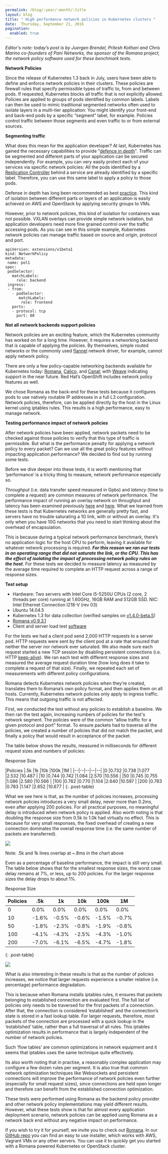 ```yaml
---
permalink: /blog/:year/:month/:title
layout: blog
title: " High performance network policies in Kubernetes clusters "
date:  Thursday, September 21, 2016
pagination:
  enabled: true
---
```

_Editor's note: today’s post is by Juergen Brendel, Pritesh Kothari and Chris Marino co-founders of Pani Networks, the sponsor of the Romana project, the network policy software used for these benchmark tests._  



**Network Policies**



Since the release of Kubernetes 1.3 back in July, users have been able to define and enforce network policies in their clusters. These policies are firewall rules that specify permissible types of traffic to, from and between pods. If requested, Kubernetes blocks all traffic that is not explicitly allowed. Policies are applied to groups of pods identified by common labels. Labels can then be used to mimic traditional segmented networks often used to isolate layers in a multi-tier application: You might identify your front-end and back-end pods by a specific “segment” label, for example. Policies control traffic between those segments and even traffic to or from external sources.



**Segmenting traffic**



What does this mean for the application developer? At last, Kubernetes has gained the necessary capabilities to provide "[defence in depth](https://en.wikipedia.org/wiki/Defense_in_depth_(computing))". Traffic can be segmented and different parts of your application can be secured independently. For example, you can very easily protect each of your services via specific network policies: All the pods identified by a [Replication Controller](http://kubernetes.io/docs/user-guide/replication-controller/) behind a service are already identified by a specific label. Therefore, you can use this same label to apply a policy to those pods.



Defense in depth has long been recommended as best [practice](http://blog.kubernetes.io/2016/08/security-best-practices-kubernetes-deployment.html). This kind of isolation between different parts or layers of an application is easily achieved on AWS and OpenStack by applying security groups to VMs.



However, prior to network policies, this kind of isolation for containers was not possible. VXLAN overlays can provide simple network isolation, but application developers need more fine grained control over the traffic accessing pods. As you can see in this simple example, Kubernetes network policies can manage traffic based on source and origin, protocol and port.





```
apiVersion: extensions/v1beta1  
kind: NetworkPolicy  
metadata:  
 name: pol1  
spec:  
 podSelector:  
   matchLabels:  
     role: backend  
 ingress:  
 - from:  
   - podSelector:  
      matchLabels:  
       role: frontend  
   ports:  
   - protocol: tcp  
     port: 80
 ```





**Not all network backends support policies**



Network policies are an exciting feature, which the Kubernetes community has worked on for a long time. However, it requires a networking backend that is capable of applying the policies. By themselves, simple routed networks or the commonly used [flannel](https://github.com/coreos/flannel) network driver, for example, cannot apply network policy.



There are only a few policy-capable networking backends available for Kubernetes today: [Romana](http://romana.io/), [Calico](http://projectcalico.org/), and [Canal](https://github.com/tigera/canal); with [Weave](http://www.weave.works/) indicating support in the near future. Red Hat’s OpenShift includes network policy features as well.



We chose Romana as the back-end for these tests because it configures pods to use natively routable IP addresses in a full L3 configuration. Network policies, therefore, can be applied directly by the host in the Linux kernel using iptables rules. This results is a high performance, easy to manage network.



**Testing performance impact of network policies**



After network policies have been applied, network packets need to be checked against those policies to verify that this type of traffic is permissible. But what is the performance penalty for applying a network policy to every packet? Can we use all the great policy features without impacting application performance? We decided to find out by running some tests.



Before we dive deeper into these tests, it is worth mentioning that ‘performance’ is a tricky thing to measure, network performance especially so.



_Throughput_ (i.e. data transfer speed measured in Gpbs) and _latency_ (time to complete a request) are common measures of network performance. The performance impact of running an overlay network on throughput and latency has been examined previously [here](https://smana.kubespray.io/index.php/posts/kubernetes-net-bench) and [here](http://machinezone.github.io/research/networking-solutions-for-kubernetes/). What we learned from these tests is that Kubernetes networks are generally pretty fast, and servers have no trouble saturating a 1G link, with or without an overlay. It's only when you have 10G networks that you need to start thinking about the overhead of encapsulation.



This is because during a typical network performance benchmark, there’s no application logic for the host CPU to perform, leaving it available for whatever network processing is required. **_For this reason we ran our tests in an operating range that did not saturate the link, or the CPU. This has the effect of isolating the impact of processing network policy rules on the host_**. For these tests we decided to measure latency as measured by the average time required to complete an HTTP request across a range of response sizes.





**Test setup**

- Hardware: Two servers with Intel Core i5-5250U CPUs (2 core, 2 threads per core) running at 1.60GHz, 16GB RAM and 512GB SSD. NIC: Intel Ethernet Connection I218-V (rev 03)
- Ubuntu 14.04.5
- Kubernetes 1.3 for data collection (verified samples on [v1.4.0-beta.5](http://v1.4.0-beta.5/))
- [Romana v0.9.3.1](https://github.com/romana/romana)
- Client and server load test [software](https://github.com/paninetworks/testing-tools)

For the tests we had a client pod send 2,000 HTTP requests to a server pod. HTTP requests were sent by the client pod at a rate that ensured that neither the server nor network ever saturated. We also made sure each request started a new TCP session by disabling persistent connections (i.e. HTTP [keep-alive](https://en.wikipedia.org/wiki/HTTP_persistent_connection)). We ran each test with different response sizes and measured the average request duration time (how long does it take to complete a request of that size). Finally, we repeated each set of measurements with different policy configurations.



Romana detects Kubernetes network policies when they’re created, translates them to Romana’s own policy format, and then applies them on all hosts. Currently, Kubernetes network policies only apply to ingress traffic. This means that outgoing traffic is not affected.

First, we conducted the test without any policies to establish a baseline. We then ran the test again, increasing numbers of policies for the test's network segment. The policies were of the common “allow traffic for a given protocol and port” format. To ensure packets had to traverse all the policies, we created a number of policies that did not match the packet, and finally a policy that would result in acceptance of the packet.



The table below shows the results, measured in milliseconds for different request sizes and numbers of policies:



Response Size

|Policies |.5k |1k |10k |100k |1M |
|--|--|--|--|--|
|0 |0.732 |0.738 |1.077 |2.532 |10.487 |
|10 |0.744 |0.742 |1.084 |2.570 |10.556 |
|50 |0.745 |0.755 |1.086 |2.580 |10.566 |
|100 |0.762 |0.770 |1.104 |2.640 |10.597 |
|200 |0.783 |0.783 |1.147 |2.652 |10.677 |
{: .post-table}


What we see here is that, as the number of policies increases, processing network policies introduces a very small delay, never more than 0.2ms, even after applying 200 policies. For all practical purposes, no meaningful delay is introduced when network policy is applied. Also worth noting is that doubling the response size from 0.5k to 1.0k had virtually no effect. This is because for very small responses, the fixed overhead of creating a new connection dominates the overall response time (i.e. the same number of packets are transferred).



 ![](https://lh3.googleusercontent.com/2M6D3zIPSiBE1LUZ3I5oVlZtfVVGP-aK6P3Qsb_siG0Jy16zeE1pNIZGLxeRh4SLCNUKY53A0Qbcm-dwwqz6ResSLjdb1oosXywOK5oK_uU6inVWQTPtztj9cv_6JK-EESVeeoq9)





Note: .5k and 1k lines overlap at ~.8ms in the chart above



Even as a percentage of baseline performance, the impact is still very small. The table below shows that for the smallest response sizes, the worst case delay remains at 7%, or less, up to 200 policies. For the larger response sizes the delay drops to about 1%.





Response Size

|Policies | .5k | 1k | 10k | 100k | 1M |
|--|--|--|--|--|---|
| 0 | 0.0% | 0.0% | 0.0% | 0.0% | 0.0% |
| 10 | -1.6% | -0.5% | -0.6% | -1.5% | -0.7% |
| 50 | -1.8% | -2.3% | -0.8% | -1.9% | -0.8% |
| 100 | -4.1% | -4.3% | -2.5% | -4.3% | -1.0% |
| 200 | -7.0% | -6.1% | -6.5% | -4.7% | -1.8% |
{: .post-table}


 ![](https://lh6.googleusercontent.com/Bwpuko0UBaTQrL0h9_wDtnmsa0ijk6KD82BDVtHCCMuM4zATPppHKLv9lDoWBYvTbO89nPqIIA5jLYMfdxv7O6jIwRqHg_chVvBOz0-yZ_j2YhXop5Tg2a-a86swu_tBQhEPVGH3)







What is also interesting in these results is that as the number of policies increases, we notice that larger requests experience a smaller relative (i.e. percentage) performance degradation.



This is because when Romana installs iptables rules, it ensures that packets belonging to established connection are evaluated first. The full list of policies only needs to be traversed for the first packets of a connection. After that, the connection is considered ‘established’ and the connection’s state is stored in a fast lookup table. For larger requests, therefore, most packets of the connection are processed with a quick lookup in the ‘established’ table, rather than a full traversal of all rules. This iptables optimization results in performance that is largely independent of the number of network policies.



Such ‘flow tables’ are common optimizations in network equipment and it seems that iptables uses the same technique quite effectively.



Its also worth noting that in practise, a reasonably complex application may configure a few dozen rules per segment. It is also true that common network optimization techniques like Websockets and persistent connections will improve the performance of network policies even further (especially for small request sizes), since connections are held open longer and therefore can benefit from the established connection optimization.



These tests were performed using Romana as the backend policy provider and other network policy implementations may yield different results. However, what these tests show is that for almost every application deployment scenario, network policies can be applied using Romana as a network back end without any negative impact on performance.



If you wish to try it for yourself, we invite you to check out [Romana](http://romana.io/). In our [GitHub repo](https://github.com/romana/romana) you can find an easy to use installer, which works with AWS, Vagrant VMs or any other servers. You can use it to quickly get you started with a Romana powered Kubernetes or OpenStack cluster.
